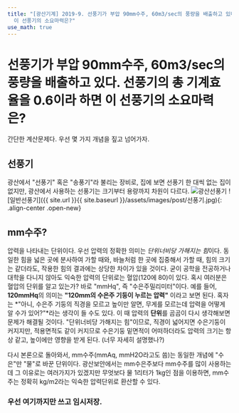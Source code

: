 ```yaml
---
title: "[광산기계] 2019-9. 선풍기가 부압 90mm수주, 60m3/sec의 풍량을 배출하고 있다. 선풍기의 총 기계효율을 0.6이라 하면
  이 선풍기의 소요마력은?"
use_math: true
---
```


# 선풍기가 부압 90mm수주, 60m3/sec의 풍량을 배출하고 있다. 선풍기의 총 기계효율을 0.6이라 하면 이 선풍기의 소요마력은?

간단한 계산문제다. 우선 몇 가지 개념을 짚고 넘어가자.

## 선풍기
광산에서 "선풍기" 혹은 "송풍기"라 불리는 장비로, 집에 보면 선풍기 한 대씩 없는 집이 없지만, 광산에서 사용하는 선풍기는 크기부터 용량까지 차원이 다르다.
![광산선풍기](https://paulsfans.com/wp-content/uploads/2019/07/Axial-Fan-for-a-Coal-Mine.jpg)
![일반선풍기]({{ site.url }}{{ site.baseurl }}/assets/images/post/선풍기.jpg){: .align-center .open-new}

## mm수주?
압력을 나타내는 단위이다. 우선 압력의 정확한 의미는 *단위너비당 가해지는 힘*이다. 
동일한 힘을 넓은 곳에 분사하여 가할 때와, 바늘처럼 한 곳에 집중해서 가할 때, 
힘의 크기는 같더라도, 작용한 힘의 결과에는 상당한 차이가 있을 것이다.
굳이 공학을 전공하거나 대학을 다니지 않아도 익숙한 압력의 단위로는 혈압(120에 80)이 있다. 혹시 여러분은 혈압의 단위를 알고 있는가?
바로 "mmHq", 즉 "수은주밀리미터"이다.
예를 들어, **120mmHq**의 의미는 **"120mm의 수은주 기둥이 누르는 압력"** 이라고 보면 된다.
혹자는 *"아니, 수은주 기둥의 직경을 모르고 높이만 알면, 무게를 모르는데 압력을 어떻게 알 수가 있어?"*라는 생각이 들 수도 있다.
이 때 압력의 **단위**를 곰곰이 다시 생각해보면 문제가 해결될 것이다. "단위너비당 가해지는 힘"이므로, 직경이 넓어지면  수은기둥이 커지지만, 적용면적도 같이 커지므로
수은기둥 밑면적이 어떠하더라도 압력의 크기는 항상 같고, 높이에만 영향을 받게 된다. (너무 자세히 설명했나?)


다시 본론으로 돌아와서, mm수주(mmAq, mmH2O라고도 씀)는 동일한 개념에 "수은"만 "물"로 바꾼 단위이다. 광산보안에서는 mm수은주보다 mm수주를 많이 사용하는데 그 이유로는 여러가지가 있겠지만 무엇보다 물 1리터가 1kg인 점을 이용하면, mm수주는 정확히 kg/m2라는 익숙한 압력단위로 환산할 수 있다.

### 우선 여기까지만 쓰고 임시저장.
